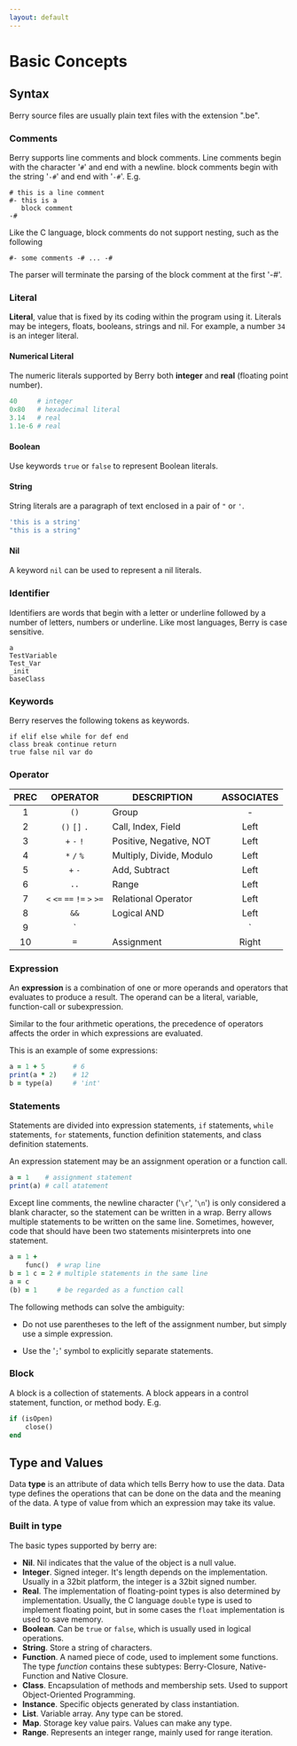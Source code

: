 ```yaml
---
layout: default
---
```


# Basic Concepts

## Syntax

Berry source files are usually plain text files with the extension ".be".

### Comments

Berry supports line comments and block comments. Line comments begin with the character '`#`' and end with a newline. block comments begin with the string '`-#`' and end with '`-#`'. E.g.

```
# this is a line comment
#- this is a
   block comment
-#
```

Like the C language, block comments do not support nesting, such as the following

```
#- some comments -# ... -#
```

The parser will terminate the parsing of the block comment at the first '-#'.

### Literal

**Literal**, value that is fixed by its coding within the program using it. Literals may be integers, floats, booleans, strings and nil. For example, a number `34` is an integer literal.

#### Numerical Literal

The numeric literals supported by Berry both **integer** and **real** (floating point number).

``` ruby
40     # integer
0x80   # hexadecimal literal
3.14   # real
1.1e-6 # real
```
#### Boolean

Use keywords `true` or `false` to represent Boolean literals.

#### String

String literals are a paragraph of text enclosed in a pair of `"` or `'`.

``` ruby
'this is a string'
"this is a string"
```

#### Nil

A keyword `nil` can be used to represent a nil literals.

### Identifier

Identifiers are words that begin with a letter or underline followed by a number of letters, numbers or underline. Like most languages, Berry is case sensitive.

```
a
TestVariable
Test_Var
_init
baseClass
```

### Keywords

Berry reserves the following tokens as keywords.

```
if elif else while for def end
class break continue return
true false nil var do
```

### Operator

| PREC |          OPERATOR           | DESCRIPTION              | ASSOCIATES |
| :--: | :-------------------------: | ------------------------ | :--------: |
|  1   |            `()`             | Group                    |     -      |
|  2   |        `()` `[]` `.`        | Call, Index, Field       |    Left    |
|  3   |         `+` `-` `!`         | Positive, Negative, NOT  |    Left    |
|  4   |         `*` `/` `%`         | Multiply, Divide, Modulo |    Left    |
|  5   |           `+` `-`           | Add, Subtract            |    Left    |
|  6   |            `..`             | Range                    |    Left    |
|  7   | `<` `<=` `==` `!=` `>` `>=` | Relational Operator      |    Left    |
|  8   |            `&&`             | Logical AND              |    Left    |
|  9   |            `||`             | Logical OR               |    Left    |
|  10  |             `=`             | Assignment               |   Right    |

### Expression

An **expression** is a combination of one or more operands and operators that evaluates to produce a result. The operand can be a literal, variable, function-call or subexpression.

Similar to the four arithmetic operations, the precedence of operators affects the order in which expressions are evaluated.

This is an example of some expressions:

``` ruby
a = 1 + 5       # 6
print(a * 2)    # 12
b = type(a)     # 'int'
```

### Statements

Statements are divided into expression statements, `if` statements, `while` statements, `for` statements, function definition statements, and class definition statements.

An expression statement may be an assignment operation or a function call.

``` ruby
a = 1    # assignment statement
print(a) # call atatement
```

Except line comments, the newline character ('`\r`', '`\n`') is only considered a blank character, so the statement can be written in a wrap. Berry allows multiple statements to be written on the same line. Sometimes, however, code that should have been two statements misinterprets into one statement.

``` ruby
a = 1 +
    func()  # wrap line
b = 1 c = 2 # multiple statements in the same line
a = c
(b) = 1     # be regarded as a function call
```

The following methods can solve the ambiguity:

* Do not use parentheses to the left of the assignment number, but simply use a simple 
expression.

* Use the '`;`' symbol to explicitly separate statements.

### Block

A block is a collection of statements. A block appears in a control statement, function, or method body. E.g.

``` ruby
if (isOpen)
    close()
end
```

## Type and Values

Data **type** is an attribute of data which tells Berry how to use the data. Data type defines the operations that can be done on the data and the meaning of the data. A type of value from which an expression may take its value.

### Built in type

The basic types supported by berry are:

* **Nil**. Nil indicates that the value of the object is a null value.
* **Integer**. Signed integer. It's length depends on the implementation. Usually in a 32bit platform, the integer is a 32bit signed number.
* **Real**. The implementation of floating-point types is also determined by implementation. Usually, the C language `double` type is used to implement floating point, but in some cases the `float` implementation is used to save memory.
* **Boolean**. Can be `true` or `false`, which is usually used in logical operations.
* **String**. Store a string of characters.
* **Function**. A named piece of code, used to implement some functions. The type *function* contains these subtypes: Berry-Closure, Native-Function and Native Closure.
* **Class**. Encapsulation of methods and membership sets. Used to support Object-Oriented Programming.
* **Instance**. Specific objects generated by class instantiation.
* **List**. Variable array. Any type can be stored.
* **Map**. Storage key value pairs. Values can make any type.
* **Range**. Represents an integer range, mainly used for range iteration.
